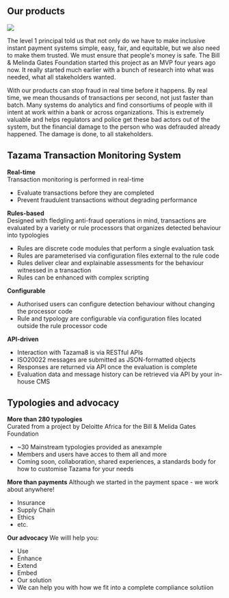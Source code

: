## Our products

![](/design.png)

The level 1 principal told us that not only do we have to make inclusive instant payment systems simple, easy, fair, and equitable, but we also need to make them trusted. We must ensure that people's money is safe. The Bill & Melinda Gates Foundation started this project as an MVP four years ago now.  It really started much earlier with a bunch of research into what was needed, what all stakeholders wanted.

With our products can stop fraud in real time before it happens.  By real time, we mean thousands of transactions per second, not just faster than batch.  Many systems do analytics and find consortiums of people with ill intent at work within a bank or across organizations.  This is extremely valuable and helps regulators and police get these bad actors out of the system, but the financial damage to the person who was defrauded already happened.  The damage is done, to all stakeholders.

## Tazama Transaction Monitoring System

 **Real-time**    
 Transaction monitoring is performed in real-time
- Evaluate transactions before they are completed
- Prevent fraudulent transactions without degrading performance

 **Rules-based**  
 Designed with fledgling anti-fraud operations in mind, transactions are evaluated by a variety or rule processors that organizes detected behaviour into typologies
- Rules are discrete code modules that perform a single evaluation task
- Rules are parameterised via configuration files external to the rule code
- Rules deliver clear and explainable assessments for the behaviour witnessed in a transaction
- Rules can be enhanced with complex scripting

 **Configurable**  
- Authorised users can configure detection behaviour without changing the processor code
- Rule and typology are configurable via configuration files located outside the rule processor code

 **API-driven**  
- Interaction with Tazama8 is via RESTful APIs
- ISO20022 messages are submitted as JSON-formatted objects
- Responses are returned via API once the evaluation is complete
- Evaluation data and message history can be retrieved via API by your in-house CMS

## Typologies and advocacy

 **More than 280 typologies**    
 Curated from a project by Deloitte Africa for the Bill & Melida Gates Foundation
- ~30 Mainstream typologies provided as anexample
- Members and users have acces to them all and more
- Coming soon, collaboration, shared experiences, a standards body for how to customise Tazama for your needs

**More than payments**
Although we started in the payment space - we work about anywhere!
- Insurance
- Supply Chain
- Ethics
- etc.

**Our advocacy**
We willl help you:
- Use
- Enhance
- Extend
- Embed
- Our solution
- We can help you with how we fit into a complete compliance solutiion
